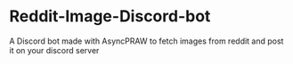 # Reddit-Image-Discord-bot
A Discord bot made with AsyncPRAW to fetch images from reddit and post it on your discord server
